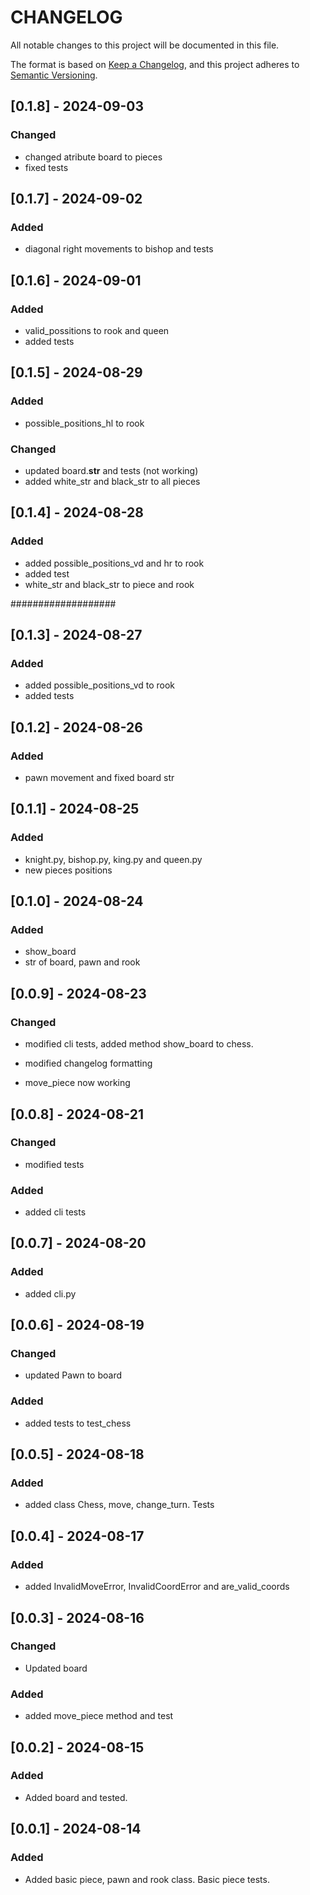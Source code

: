 # CHANGELOG

All notable changes to this project will be documented in this file.

The format is based on [Keep a Changelog](https://keepachangelog.com/en/1.0.0/),
and this project adheres to [Semantic Versioning](https://semver.org/spec/v2.0.0.html).


## [0.1.8] - 2024-09-03
### Changed

- changed atribute board to pieces
- fixed tests


## [0.1.7] - 2024-09-02
### Added

- diagonal right movements to bishop and tests

## [0.1.6] - 2024-09-01
### Added

- valid_possitions to rook and queen
- added tests

## [0.1.5] - 2024-08-29
### Added

- possible_positions_hl to rook

### Changed

- updated board.__str__ and tests (not working)
- added white_str and black_str to all pieces

## [0.1.4] - 2024-08-28
### Added

- added possible_positions_vd and hr to rook
- added test
- white_str and black_str to piece and rook


###################

## [0.1.3] - 2024-08-27
### Added

- added possible_positions_vd to rook
- added tests

## [0.1.2] - 2024-08-26
### Added

- pawn movement and fixed board str

## [0.1.1] - 2024-08-25
### Added

- knight.py, bishop.py, king.py and queen.py
- new pieces positions

## [0.1.0] - 2024-08-24
### Added

- show_board
- str of board, pawn and rook

## [0.0.9] - 2024-08-23
### Changed

- modified cli tests, added method show_board to chess.

- modified changelog formatting

- move_piece now working

## [0.0.8] - 2024-08-21
### Changed
- modified tests

### Added
- added cli tests

## [0.0.7] - 2024-08-20
### Added
- added cli.py

## [0.0.6] - 2024-08-19
### Changed
- updated Pawn to board

### Added
- added tests to test_chess

## [0.0.5] - 2024-08-18
### Added
- added class Chess, move, change_turn. Tests

## [0.0.4] - 2024-08-17
### Added
- added InvalidMoveError, InvalidCoordError and are_valid_coords

## [0.0.3] - 2024-08-16
### Changed
- Updated board

### Added
- added move_piece method and test

## [0.0.2] - 2024-08-15
### Added
- Added board and tested.

## [0.0.1] - 2024-08-14
### Added
- Added basic piece, pawn and rook class. Basic piece tests.